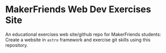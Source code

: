 # MakerFriends Web Dev Exercises Site
An educational exercises web site/github repo for MakerFriends students: Create a website in `astro` framework and exercise git skills using this repository.

